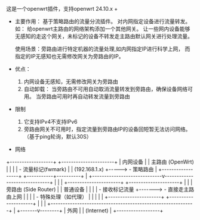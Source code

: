 这是一个openwrt插件，支持openwrt 24.10.x +

- 主要作用：
  基于策略路由的流量分流插件。 对内网指定设备进行流量转发。 如：  给openwrt主路由的网络架构添加一个其他网关。 让一些网内设备能够无感知的走这个网关，未标记的设备不转发走主路由默认网关进行处理流量。

  使用场景：旁路由进行特定机器的流量处理,如内网指定IP进行科学上网， 而指定的IP无感知也无需修改网关为旁路由的IP。
  
- 优点： 
  1. 内网设备无感知，无需修改网关为旁路由
  2. 自动卸载： 当旁路由不可用自动取消流量转发到旁路由，确保设备网络可用。 当旁路由可用时再自动转发流量到旁路由

- 限制
  1. 它支持IPv4不支持IPv6
  2. 旁路由网关不可用时，指定流量到旁路由IP的设备回短暂无法访问网络。（基于ping轮询，默认30S）

- 网络

+------------------+     +----------------------+
|   内网设备       |     |   主路由 (OpenWrt)   |
|                  |     |   - 流量标记(fwmark) |
|  (192.168.1.x)   +----->   - 策略路由         |
+------------------+     +-----------+----------+
                                     |
        +-----------------------------v------------------------------+
        |                                                            |
        |       +----------------------+       +---------------------+ |
        |       | 旁路由 (Side Router) |       | 普通设备            | |
        |       | - 接收标记流量       +-------> - 直接走主路由上网  | |
        |       | - 特殊处理（如代理） |       |                     | |
        |       +----------------------+       +---------------------+ |
        |                                                            |
        +------------------------------------------------------------+
                                     |
                             +-------v--------+
                             |      外网        |
                             |  (Internet)      |
                             +------------------+
                                   
                            